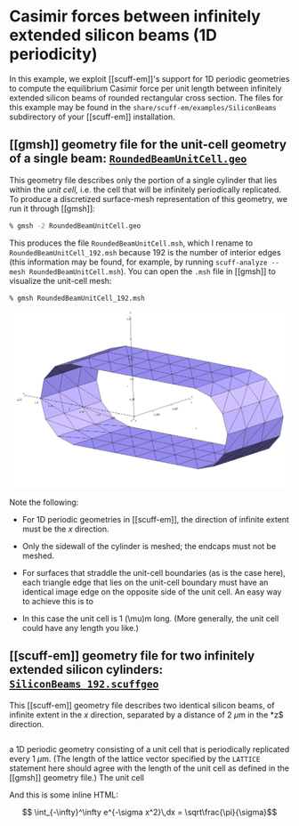 <h1>Casimir forces between infinitely extended silicon beams (1D periodicity)</h1>

In this example, we exploit [[scuff-em]]'s 
support for 1D periodic geometries
to compute the equilibrium Casimir force per unit length 
between infinitely extended silicon beams of 
rounded rectangular cross section.
The files for this example may be found in the
`share/scuff-em/examples/SiliconBeams` subdirectory
of your [[scuff-em]] installation.

## [[gmsh]] geometry file for the unit-cell geometry of a single beam: [`RoundedBeamUnitCell.geo`][RoundedBeamUnitCellGeo]

This geometry file describes only the portion of a
single cylinder that lies within the *unit cell,*
i.e. the cell that will be infinitely periodically
replicated. To produce a discretized surface-mesh
representation of this geometry, we run it through 
[[gmsh]]:

````bash
% gmsh -2 RoundedBeamUnitCell.geo
````


This produces the file `RoundedBeamUnitCell.msh`, which
I rename to `RoundedBeamUnitCell_192.msh` because 192
is the number of interior edges (this information may be 
found, for example, by running 
`scuff-analyze --mesh RoundedBeamUnitCell.msh`).
You can open the `.msh` file in [[gmsh]] to visualize
the unit-cell mesh:

````bash
% gmsh RoundedBeamUnitCell_192.msh
````


![Unit cell mesh picture](RoundedBeamUnitCell_192.png)

Note the following:

 * For 1D periodic geometries in [[scuff-em]], the direction
   of infinite extent must be the *x* direction.

 * Only the sidewall of the cylinder is meshed;
   the endcaps must not be meshed.

 * For surfaces that straddle the unit-cell boundaries
   (as is the case here), each triangle edge that lies
   on the unit-cell boundary must have an identical
   image edge on the opposite side of the unit cell.
   An easy way to achieve this is to 

 * In this case the unit cell is 1 \(\mu\)m long.
   (More generally, the unit cell could have any 
   length you like.)

## [[scuff-em]] geometry file for two infinitely extended silicon cylinders: [`SiliconBeams_192.scuffgeo`][SiliconBeamsScuffgeo]

This [[scuff-em]] geometry file describes two identical
silicon beams, of infinite extent in the *x* direction,
separated by a distance of 2 $\mu$m in the *z$ direction.

````

````

a 1D
periodic geometry consisting of a unit cell that is
periodically replicated every 1 $\mu$m. (The length
of the lattice vector specified by the `LATTICE`
statement here should agree with the length of 
the unit cell as defined in the [[gmsh]] geometry
file.) The unit cell

And this is some inline HTML:

$$ \int_{-\infty}^\infty e^{-\sigma x^2}\,dx = \sqrt\frac{\pi}{\sigma}$$

[RoundedBeamUnitCellGeo]: examples/SiliconBeams/RoundedBeamUnitCell.geo
[SiliconBeamsScuffgeo]: examples/SiliconBeams/SiliconBeams_192.scuffgeo
[id2]: /path/to/image "alt text"
